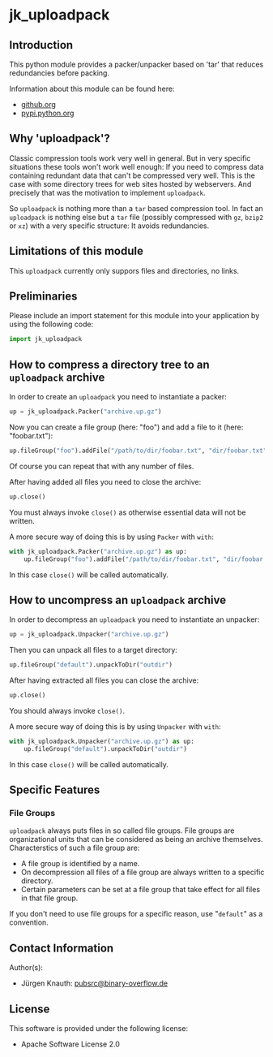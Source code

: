 jk_uploadpack
==========

Introduction
------------

This python module provides a packer/unpacker based on 'tar' that reduces redundancies before packing.

Information about this module can be found here:

* [github.org](https://github.com/jkpubsrc/python-module-jk-uploadpack)
* [pypi.python.org](https://pypi.python.org/pypi/jk_uploadpack)

Why 'uploadpack'?
----------------

Classic compression tools work very well in general. But in very specific situations these tools won't work well enough: If you need to compress data containing redundant
data that can't be compressed very well. This is the case with some directory trees for web sites hosted by webservers. And precisely that was the motivation to implement
`uploadpack`.

So `uploadpack` is nothing more than a `tar` based compression tool. In fact an `uploadpack` is nothing else but a `tar` file (possibly compressed with `gz`, `bzip2` or `xz`)
with a very specific structure: It avoids redundancies.

Limitations of this module
--------------------------

This `uploadpack` currently only suppors files and directories, no links.

Preliminaries
------------------------------------------------------------------

Please include an import statement for this module into your application by using the following code:

```python
import jk_uploadpack
```

How to compress a directory tree to an `uploadpack` archive
------------------------------------------------------------------

In order to create an `uploadpack` you need to instantiate a packer:

```python
up = jk_uploadpack.Packer("archive.up.gz")
```

Now you can create a file group (here: "foo") and add a file to it (here: "foobar.txt"):

```python
up.fileGroup("foo").addFile("/path/to/dir/foobar.txt", "dir/foobar.txt")
```

Of course you can repeat that with any number of files.

After having added all files you need to close the archive:

```python
up.close()
```

You must always invoke `close()` as otherwise essential data will not be written.

A more secure way of doing this is by using `Packer` with `with`:

```python
with jk_uploadpack.Packer("archive.up.gz") as up:
	up.fileGroup("foo").addFile("/path/to/dir/foobar.txt", "dir/foobar.txt")
```

In this case `close()` will be called automatically.

How to uncompress an `uploadpack` archive
------------------------------------------------------------------

In order to decompress an `uploadpack` you need to instantiate an unpacker:

```python
up = jk_uploadpack.Unpacker("archive.up.gz")
```

Then you can unpack all files to a target directory:

```python
up.fileGroup("default").unpackToDir("outdir")
```

After having extracted all files you can close the archive:

```python
up.close()
```

You should always invoke `close()`.

A more secure way of doing this is by using `Unpacker` with `with`:

```python
with jk_uploadpack.Unpacker("archive.up.gz") as up:
	up.fileGroup("default").unpackToDir("outdir")
```

In this case `close()` will be called automatically.

Specific Features
--------------------------------------

### File Groups

`uploadpack` always puts files in so called file groups. File groups are organizational units that can be considered as being an archive themselves. Characterstics of such a file group are:

* A file group is identified by a name.
* On decompression all files of a file group are always written to a specific directory.
* Certain parameters can be set at a file group that take effect for all files in that file group.

If you don't need to use file groups for a specific reason, use "`default`" as a convention.

Contact Information
-------------------

Author(s):

* Jürgen Knauth: pubsrc@binary-overflow.de

License
-------

This software is provided under the following license:

* Apache Software License 2.0



